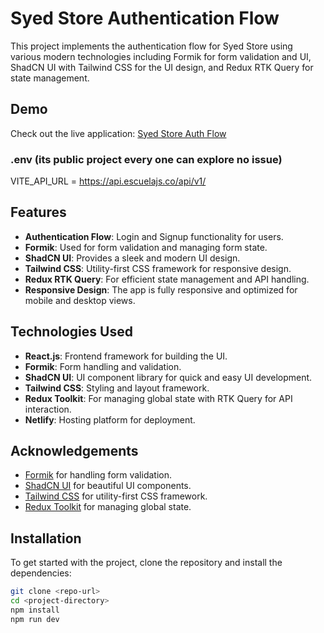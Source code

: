 # Syed Store Authentication Flow

This project implements the authentication flow for Syed Store using various modern technologies including Formik for form validation and UI, ShadCN UI with Tailwind CSS for the UI design, and Redux RTK Query for state management.

## Demo

Check out the live application: [Syed Store Auth Flow](https://syed-store-786.netlify.app/)

### .env (its public project every one can explore no issue)
VITE_API_URL = https://api.escuelajs.co/api/v1/

## Features

- **Authentication Flow**: Login and Signup functionality for users.
- **Formik**: Used for form validation and managing form state.
- **ShadCN UI**: Provides a sleek and modern UI design.
- **Tailwind CSS**: Utility-first CSS framework for responsive design.
- **Redux RTK Query**: For efficient state management and API handling.
- **Responsive Design**: The app is fully responsive and optimized for mobile and desktop views.

## Technologies Used

- **React.js**: Frontend framework for building the UI.
- **Formik**: Form handling and validation.
- **ShadCN UI**: UI component library for quick and easy UI development.
- **Tailwind CSS**: Styling and layout framework.
- **Redux Toolkit**: For managing global state with RTK Query for API interaction.
- **Netlify**: Hosting platform for deployment.

## Acknowledgements

- [Formik](https://formik.org/) for handling form validation.
- [ShadCN UI](https://ui.shadcn.dev/) for beautiful UI components.
- [Tailwind CSS](https://tailwindcss.com/) for utility-first CSS framework.
- [Redux Toolkit](https://redux-toolkit.js.org/) for managing global state.

## Installation

To get started with the project, clone the repository and install the dependencies:

```bash
git clone <repo-url>
cd <project-directory>
npm install
npm run dev



